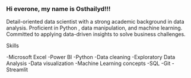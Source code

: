 ### Hi everone, my name is Osthailyd!!!

Detail-oriented data scientist  with a strong academic background in data analysis. Proficient in Python , data manipulation, and machine learning. Committed to applying data-driven insights to solve business challenges.

Skills

-Microsoft Excel
-Power BI
-Python
-Data cleaning
-Exploratory Data Analysis
-Data visualization 
-Machine Learning concepts 
-SQL
-Git
-Streamlit


